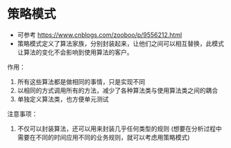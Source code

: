 # 策略模式
  - 可参考 https://www.cnblogs.com/zooboo/p/9556212.html
  - 策略模式定义了算法家族，分别封装起来，让他们之间可以相互替换，此模式让算法的变化不会影响到使用算法的客户。

作用：
  1. 所有这些算法都是做相同的事情，只是实现不同
  2. 以相同的方式调用所有的方法，减少了各种算法类与使用算法类之间的耦合
  3. 单独定义算法类，也方便单元测试

注意事项：
  1. 不仅可以封装算法，还可以用来封装几乎任何类型的规则 
  (想要在分析过程中需要在不同的时间应用不同的业务规则，就可以考虑用策略模式)